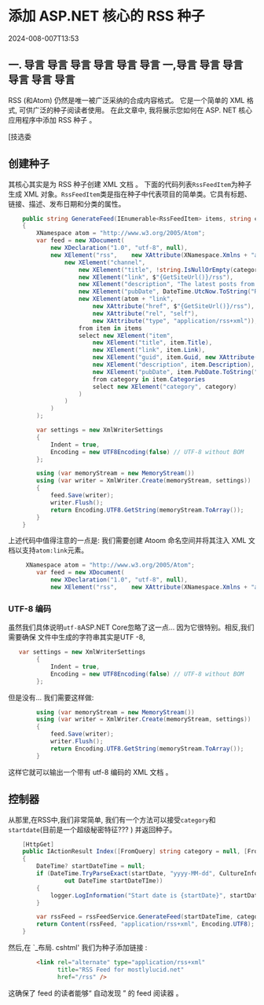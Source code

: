 # 添加 ASP.NET 核心的 RSS 种子

<!--category-- ASP.NET, RSS -->
<datetime class="hidden">2024-008-007T13:53</datetime>

## 一. 导言 导言 导言 导言 导言 导言 一,导言 导言 导言 导言 导言 导言

RSS (和Atom) 仍然是唯一被广泛采纳的合成内容格式。 它是一个简单的 XML 格式, 可供广泛的种子阅读者使用。 在此文章中, 我将展示您如何在 ASP. NET 核心应用程序中添加 RSS 种子 。

[技选委

## 创建种子

其核心其实是为 RSS 种子创建 XML 文档 。
下面的代码列表`RssFeedItem`为种子生成 XML 对象。`RssFeedItem`类是指在种子中代表项目的简单类。它具有标题、链接、描述、发布日期和分类的属性。

```csharp
    public string GenerateFeed(IEnumerable<RssFeedItem> items, string categoryName = "")
    {
        XNamespace atom = "http://www.w3.org/2005/Atom";
        var feed = new XDocument(
            new XDeclaration("1.0", "utf-8", null),
            new XElement("rss",    new XAttribute(XNamespace.Xmlns + "atom", atom.NamespaceName), new XAttribute("version", "2.0"),
                new XElement("channel",
                    new XElement("title", !string.IsNullOrEmpty(categoryName) ? $"mostlylucid.net for {categoryName}" : $"mostlylucid.net"),
                    new XElement("link", $"{GetSiteUrl()}/rss"),
                    new XElement("description", "The latest posts from mostlylucid.net"),
                    new XElement("pubDate", DateTime.UtcNow.ToString("R")),
                    new XElement(atom + "link", 
                        new XAttribute("href", $"{GetSiteUrl()}/rss"), 
                        new XAttribute("rel", "self"), 
                        new XAttribute("type", "application/rss+xml")),
                    from item in items
                    select new XElement("item",
                        new XElement("title", item.Title),
                        new XElement("link", item.Link),
                        new XElement("guid", item.Guid, new XAttribute("isPermaLink", "false")),
                        new XElement("description", item.Description),
                        new XElement("pubDate", item.PubDate.ToString("R")),
                        from category in item.Categories
                        select new XElement("category", category)
                    )
                )
            )
        );

        var settings = new XmlWriterSettings
        {
            Indent = true,
            Encoding = new UTF8Encoding(false) // UTF-8 without BOM
        };

        using (var memoryStream = new MemoryStream())
        using (var writer = XmlWriter.Create(memoryStream, settings))
        {
            feed.Save(writer);
            writer.Flush();
            return Encoding.UTF8.GetString(memoryStream.ToArray());
        }
    }
```

上述代码中值得注意的一点是:
我们需要创建 Atoom 命名空间并将其注入 XML 文档以支持`atom:link`元素。

```csharp
     XNamespace atom = "http://www.w3.org/2005/Atom";
        var feed = new XDocument(
            new XDeclaration("1.0", "utf-8", null),
            new XElement("rss",    new XAttribute(XNamespace.Xmlns + "atom", atom.NamespaceName), new XAttribute("version", "2.0"),
```

### UTF-8 编码

虽然我们具体说明`utf-8`ASP.NET Core忽略了这一点... 因为它很特别。相反,我们需要确保 文件中生成的字符串其实是UTF -8,

```csharp
   var settings = new XmlWriterSettings
        {
            Indent = true,
            Encoding = new UTF8Encoding(false) // UTF-8 without BOM
        };

```

但是没有... 我们需要这样做:

```csharp
        using (var memoryStream = new MemoryStream())
        using (var writer = XmlWriter.Create(memoryStream, settings))
        {
            feed.Save(writer);
            writer.Flush();
            return Encoding.UTF8.GetString(memoryStream.ToArray());
        }
```

这样它就可以输出一个带有 utf-8 编码的 XML 文档 。

## 控制器

从那里,在RSS中,我们非常简单, 我们有一个方法可以接受`category`和`startdate`(目前是一个超级秘密特征??? ) 并返回种子。

```csharp
    [HttpGet]
    public IActionResult Index([FromQuery] string category = null, [FromQuery] string startDate = null)
    {
        DateTime? startDateTime = null;
        if (DateTime.TryParseExact(startDate, "yyyy-MM-dd", CultureInfo.InvariantCulture, DateTimeStyles.None,
                out DateTime startDateTIme))
        {
            logger.LogInformation("Start date is {startDate}", startDate);
        }

        var rssFeed = rssFeedService.GenerateFeed(startDateTime, category);
        return Content(rssFeed, "application/rss+xml", Encoding.UTF8);
    }
```

然后,在 `_布局. cshtml' 我们为种子添加链接 :

```html
        <link rel="alternate" type="application/rss+xml"
              title="RSS Feed for mostlylucid.net"
              href="/rss" />
```

这确保了 feed 的读者能够“ 自动发现 ” 的 feed 阅读器 。